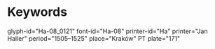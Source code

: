 # Keywords
glyph-id="Ha-08_0121"
font-id="Ha-08"
printer-id="Ha"
printer="Jan Haller"
period="1505–1525"
place="Kraków"
PT plate="171"
